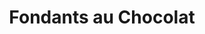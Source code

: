 ---
layout: recette
categories: [recettes]
hidden: false
lang: fr
sitemap: true
title: Fondants au Chocolat
type: sucre
recettes:
  Classique:
    yield: 4
    ingredients: 
      - nom: chocolat noir 70% 
        qte: 75
        unite: gr
      - nom: beurre
        qte: 50
        unite: gr
      - nom: sucre glace
        qte: 50
        unite: gr
      - nom: oeufs 
        qte: 2
        variable: true
      - nom: farine
        qte: 10
        unite: gr  
      - nom: chocolat
        qte: 4
        unite: carreaux
    etapes:
      - label: Préparation
        details:
          - Faire fondre le chocolat avec le beurre
          - Ajouter le sucre
          - Ajouter les oeufs un à un
          - Ajouter la farine
          - Répartir dans un moule à muffins
          - Ajouter un carré de chocolat au milieu de chaque fondant
      - label: Cuisson
        emoji: 🔥
        details:
          - Cuire 10-13 minutes à 180°C
---